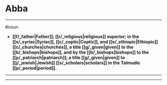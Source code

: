 # Abba
---
#noun
- **[[f/_father|Father]]; [[r/_religious|religious]] superior; in the [[s/_syriac|Syriac]], [[c/_coptic|Coptic]], and [[e/_ethiopic|Ethiopic]] [[c/_churches|churches]], a title [[g/_given|given]] to the [[b/_bishops|bishops]], and by the [[b/_bishops|bishops]] to the [[p/_patriarch|patriarch]]; a title [[g/_given|given]] to [[j/_jewish|Jewish]] [[s/_scholars|scholars]] in the Talmudic [[p/_period|period]].**
---
---
